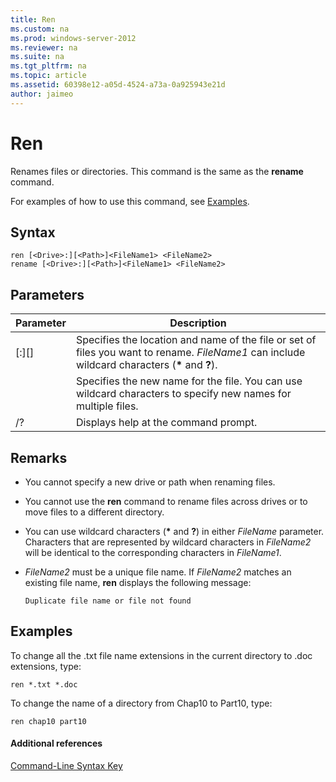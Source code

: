 ```yaml
---
title: Ren
ms.custom: na
ms.prod: windows-server-2012
ms.reviewer: na
ms.suite: na
ms.tgt_pltfrm: na
ms.topic: article
ms.assetid: 60398e12-a05d-4524-a73a-0a925943e21d
author: jaimeo
---
```

# Ren
Renames files or directories. This command is the same as the **rename** command.  
  
For examples of how to use this command, see [Examples](#BKMK_examples).  
  
## Syntax  
  
```  
ren [<Drive>:][<Path>]<FileName1> <FileName2>  
rename [<Drive>:][<Path>]<FileName1> <FileName2>  
```  
  
## Parameters  
  
|Parameter|Description|  
|-------------|---------------|  
|\[<Drive>:\]\[<Path>\]<FileName1>|Specifies the location and name of the file or set of files you want to rename. *FileName1* can include wildcard characters \(**\*** and **?**\).|  
|<FileName2>|Specifies the new name for the file. You can use wildcard characters to specify new names for multiple files.|  
|\/?|Displays help at the command prompt.|  
  
## Remarks  
  
-   You cannot specify a new drive or path when renaming files.  
  
-   You cannot use the **ren** command to rename files across drives or to move files to a different directory.  
  
-   You can use wildcard characters \(**\*** and **?**\) in either *FileName* parameter. Characters that are represented by wildcard characters in *FileName2* will be identical to the corresponding characters in *FileName1*.  
  
-   *FileName2* must be a unique file name. If *FileName2* matches an existing file name, **ren** displays the following message:  
  
    ```  
    Duplicate file name or file not found  
    ```  
  
## <a name="BKMK_examples"></a>Examples  
To change all the .txt file name extensions in the current directory to .doc extensions, type:  
  
```  
ren *.txt *.doc   
```  
  
To change the name of a directory from Chap10 to Part10, type:  
  
```  
ren chap10 part10   
```  
  
#### Additional references  
[Command-Line Syntax Key](Command-Line-Syntax-Key.md)  
  

